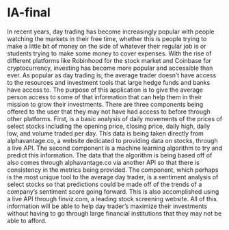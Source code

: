# IA-final
In recent years, day trading has become increasingly popular with people watching the markets in their free time, whether this is people trying to make a little bit of money on the side of whatever their regular job is or students trying to make some money to cover expenses. With the rise of different platforms like Robinhood for the stock market and Coinbase for cryptocurrency, investing has become more popular and accessible than ever. 
As popular as day trading is, the average trader doesn’t have access to the resources and investment tools that large hedge funds and banks have access to. The purpose of this application is to give the average person access to some of that information that can help them in their mission to grow their investments. 
There are three components being offered to the user that they may not have had access to before through other platforms. First, is a basic analysis of daily movements of the prices of select stocks including the opening price, closing price, daily high, daily low, and volume traded per day. This data is being taken directly from alphavantage.co, a website dedicated to providing data on stocks, through a live API. The second component is a machine learning algorithm to try and predict this information. The data that the algorithm is being based off of also comes through alphavantage.co via another API so that there is consistency in the metrics being provided. The component, which perhaps is the most unique tool to the average day trader, is a sentiment analysis of select stocks so that predictions could be made off of the trends of a company’s sentiment score going forward. This is also accomplished using a live API through finviz.com, a leading stock screening website. 
All of this information will be able to help day trader’s maximize their investments without having to go through large financial institutions that they may not be able to afford.
